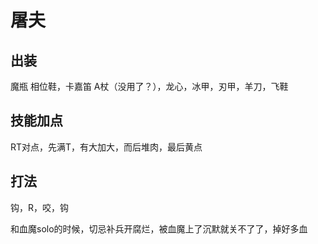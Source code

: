 # 屠夫

## 出装
魔瓶
相位鞋，卡嘉笛
A杖（没用了？），龙心，冰甲，刃甲，羊刀，飞鞋

## 技能加点
RT对点，先满T，有大加大，而后堆肉，最后黄点

## 打法
钩，R，咬，钩

和血魔solo的时候，切忌补兵开腐烂，被血魔上了沉默就关不了了，掉好多血